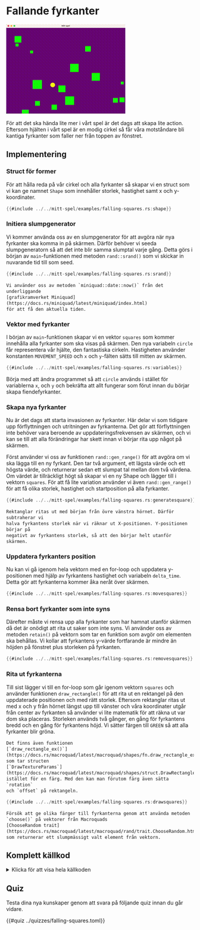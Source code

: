 # Fallande fyrkanter

![Screenshot](images/falling-squares.gif#center)

För att det ska hända lite mer i vårt spel är det dags att skapa lite
action. Eftersom hjälten i vårt spel är en modig cirkel så får våra
motståndare bli kantiga fyrkanter som faller ner från toppen av fönstret.

## Implementering

### Struct för former

För att hålla reda på vår cirkel och alla fyrkanter så skapar vi en struct som
vi kan ge namnet `Shape` som innehåller storlek, hastighet samt x och
y-koordinater.

```rust
{{#include ../../mitt-spel/examples/falling-squares.rs:shape}}
```

### Initiera slumpgenerator

Vi kommer använda oss av en slumpgenerator för att avgöra när nya fyrkanter
ska komma in på skärmen. Därför behöver vi seeda slumpgeneratorn så att det
inte blir samma slumptal varje gång. Detta görs i början av `main`-funktionen
med metoden `rand::srand()` som vi skickar in nuvarande tid till som seed.

```rust
{{#include ../../mitt-spel/examples/falling-squares.rs:srand}}
```

```admonish note title="Notera"
Vi använder oss av metoden `miniquad::date::now()` från det underliggande
[grafikramverket Miniquad](https://docs.rs/miniquad/latest/miniquad/index.html)
för att få den aktuella tiden.
```

### Vektor med fyrkanter

I början av `main`-funktionen skapar vi en vektor `squares` som kommer
innehålla alla fyrkanter som ska visas på skärmen. Den nya variabeln `circle`
får representera vår hjälte, den fantastiska cirkeln. Hastigheten använder
konstanten `MOVEMENT_SPEED` och `x` och `y`-fälten sätts till mitten av
skärmen.

```rust
{{#include ../../mitt-spel/examples/falling-squares.rs:variables}}
```

Börja med att ändra programmet så att `circle` används i stället för variablerna
`x`, och `y` och bekräfta att allt fungerar som förut innan du börjar skapa
fiendefyrkanter.

### Skapa nya fyrkanter

Nu är det dags att starta invasionen av fyrkanter. Här delar vi som tidigare
upp förflyttningen och utritningen av fyrkanterna. Det gör att förflyttningen
inte behöver vara beroende av uppdateringsfrekvensen av skärmen, och vi kan se
till att alla förändringar har skett innan vi börjar rita upp något på
skärmen.

Först använder vi oss av funktionen `rand::gen_range()` för att avgöra om vi ska
lägga till en ny fyrkant. Den tar två argument, ett lägsta värde och ett
högsta värde, och returnerar sedan ett slumpat tal mellan dom två värdena. Om
värdet är tillräckligt högt så skapar vi en ny Shape och lägger till i vektorn
`squares`. För att få lite variation använder vi även `rand::gen_range()` för
att få olika storlek, hastighet och startposition på alla fyrkanter.

```rust
{{#include ../../mitt-spel/examples/falling-squares.rs:generatesquare}}
```

```admonish note title="Notera"
Rektanglar ritas ut med början från övre vänstra hörnet. Därför subtraherar vi
halva fyrkantens storlek när vi räknar ut X-positionen. Y-positionen börjar på
negativt av fyrkantens storlek, så att den börjar helt utanför skärmen.
```

### Uppdatera fyrkanters position

Nu kan vi gå igenom hela vektorn med en for-loop och uppdatera y-positionen
med hjälp av fyrkantens hastighet och variabeln `delta_time`. Detta gör att
fyrkanterna kommer åka neråt över skärmen.

```rust
{{#include ../../mitt-spel/examples/falling-squares.rs:movesquares}}
```

### Rensa bort fyrkanter som inte syns

Därefter måste vi rensa upp alla fyrkanter som har hamnat utanför skärmen då
det är onödigt att rita ut saker som inte syns. Vi använder oss av metoden
`retain()` på vektorn som tar en funktion som avgör om elementen ska behållas.
Vi kollar att fyrkantens y-värde fortfarande är mindre än höjden på fönstret
plus storleken på fyrkanten.

```rust
{{#include ../../mitt-spel/examples/falling-squares.rs:removesquares}}
```

### Rita ut fyrkanterna

Till sist lägger vi till en for-loop som går igenom vektorn `squares` och
använder funktionen `draw_rectangle()` för att rita ut en rektangel på den
uppdaterade positionen och med rätt storlek. Eftersom rektanglar ritas ut med
x och y från hörnet längst upp till vänster och våra koordinater utgår från
center av fyrkanten så använder vi lite matematik för att räkna ut var dom ska
placeras. Storleken används två gånger, en gång för fyrkantens bredd och en
gång för fyrkantens höjd. Vi sätter färgen till `GREEN` så att alla fyrkanter
blir gröna.

```admonish note title="Notera"
Det finns även funktionen
[`draw_rectangle_ex()`](https://docs.rs/macroquad/latest/macroquad/shapes/fn.draw_rectangle_ex.html)
som tar structen
[`DrawTextureParams`](https://docs.rs/macroquad/latest/macroquad/shapes/struct.DrawRectangleParams.html)
istället för en färg. Med den kan man förutom färg även sätta `rotation`
och `offset` på rektangeln.
```

```rust
{{#include ../../mitt-spel/examples/falling-squares.rs:drawsquares}}
```

```admonish tip title="Utmaning" class="challenge"
Försök att ge olika färger till fyrkanterna genom att använda metoden
`choose()` på vektorer från Macroquads 
[ChooseRandom trait](https://docs.rs/macroquad/latest/macroquad/rand/trait.ChooseRandom.html)
som returnerar ett slumpmässigt valt element från vektorn.
```

<div class="noprint">

## Komplett källkod

<details>
  <summary>Klicka för att visa hela källkoden</summary>

```rust
{{#include ../../mitt-spel/examples/falling-squares.rs:all}}
```
</details>
</div>

## Quiz

Testa dina nya kunskaper genom att svara på följande quiz innan du går vidare.

{{#quiz ../quizzes/falling-squares.toml}}

